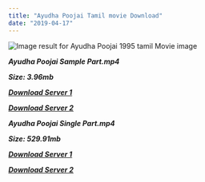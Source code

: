 ```yaml
---
title: "Ayudha Poojai Tamil movie Download"
date: "2019-04-17"
---
```


![Image result for Ayudha Poojai  1995 tamil Movie image](https://upload.wikimedia.org/wikipedia/en/thumb/a/a7/Ayudha_Poojai_cover.jpg/220px-Ayudha_Poojai_cover.jpg)

**_Ayudha Poojai Sample Part.mp4_**

**_Size: 3.96mb_**

**_[Download Server 1](http://b3.wetransfer.vip/files/{001906e6a029aa7b73d4a7534ffe44de21d3d443868dbd2fabdf209edab59abd}20Actor{001906e6a029aa7b73d4a7534ffe44de21d3d443868dbd2fabdf209edab59abd}20Hits{001906e6a029aa7b73d4a7534ffe44de21d3d443868dbd2fabdf209edab59abd}20Collection/Arjun{001906e6a029aa7b73d4a7534ffe44de21d3d443868dbd2fabdf209edab59abd}20Movies{001906e6a029aa7b73d4a7534ffe44de21d3d443868dbd2fabdf209edab59abd}20Collection/Ayudha{001906e6a029aa7b73d4a7534ffe44de21d3d443868dbd2fabdf209edab59abd}20Poojai{001906e6a029aa7b73d4a7534ffe44de21d3d443868dbd2fabdf209edab59abd}20(1995)/Ayudha{001906e6a029aa7b73d4a7534ffe44de21d3d443868dbd2fabdf209edab59abd}20Poojai{001906e6a029aa7b73d4a7534ffe44de21d3d443868dbd2fabdf209edab59abd}20(1995){001906e6a029aa7b73d4a7534ffe44de21d3d443868dbd2fabdf209edab59abd}20Sample{001906e6a029aa7b73d4a7534ffe44de21d3d443868dbd2fabdf209edab59abd}20HD.mp4)_**

**_[Download Server 2](http://b3.wetransfer.vip/files/{001906e6a029aa7b73d4a7534ffe44de21d3d443868dbd2fabdf209edab59abd}20Actor{001906e6a029aa7b73d4a7534ffe44de21d3d443868dbd2fabdf209edab59abd}20Hits{001906e6a029aa7b73d4a7534ffe44de21d3d443868dbd2fabdf209edab59abd}20Collection/Arjun{001906e6a029aa7b73d4a7534ffe44de21d3d443868dbd2fabdf209edab59abd}20Movies{001906e6a029aa7b73d4a7534ffe44de21d3d443868dbd2fabdf209edab59abd}20Collection/Ayudha{001906e6a029aa7b73d4a7534ffe44de21d3d443868dbd2fabdf209edab59abd}20Poojai{001906e6a029aa7b73d4a7534ffe44de21d3d443868dbd2fabdf209edab59abd}20(1995)/Ayudha{001906e6a029aa7b73d4a7534ffe44de21d3d443868dbd2fabdf209edab59abd}20Poojai{001906e6a029aa7b73d4a7534ffe44de21d3d443868dbd2fabdf209edab59abd}20(1995){001906e6a029aa7b73d4a7534ffe44de21d3d443868dbd2fabdf209edab59abd}20Sample{001906e6a029aa7b73d4a7534ffe44de21d3d443868dbd2fabdf209edab59abd}20HD.mp4)_**

**_Ayudha Poojai Single Part.mp4_**

**_Size: 529.91mb_**

**_[Download Server 1](http://b3.wetransfer.vip/files/{001906e6a029aa7b73d4a7534ffe44de21d3d443868dbd2fabdf209edab59abd}20Actor{001906e6a029aa7b73d4a7534ffe44de21d3d443868dbd2fabdf209edab59abd}20Hits{001906e6a029aa7b73d4a7534ffe44de21d3d443868dbd2fabdf209edab59abd}20Collection/Arjun{001906e6a029aa7b73d4a7534ffe44de21d3d443868dbd2fabdf209edab59abd}20Movies{001906e6a029aa7b73d4a7534ffe44de21d3d443868dbd2fabdf209edab59abd}20Collection/Ayudha{001906e6a029aa7b73d4a7534ffe44de21d3d443868dbd2fabdf209edab59abd}20Poojai{001906e6a029aa7b73d4a7534ffe44de21d3d443868dbd2fabdf209edab59abd}20(1995)/Ayudha{001906e6a029aa7b73d4a7534ffe44de21d3d443868dbd2fabdf209edab59abd}20Poojai{001906e6a029aa7b73d4a7534ffe44de21d3d443868dbd2fabdf209edab59abd}20(1995){001906e6a029aa7b73d4a7534ffe44de21d3d443868dbd2fabdf209edab59abd}20Single{001906e6a029aa7b73d4a7534ffe44de21d3d443868dbd2fabdf209edab59abd}20Part{001906e6a029aa7b73d4a7534ffe44de21d3d443868dbd2fabdf209edab59abd}20HD.mp4)_**

**_[Download Server 2](http://b3.wetransfer.vip/files/{001906e6a029aa7b73d4a7534ffe44de21d3d443868dbd2fabdf209edab59abd}20Actor{001906e6a029aa7b73d4a7534ffe44de21d3d443868dbd2fabdf209edab59abd}20Hits{001906e6a029aa7b73d4a7534ffe44de21d3d443868dbd2fabdf209edab59abd}20Collection/Arjun{001906e6a029aa7b73d4a7534ffe44de21d3d443868dbd2fabdf209edab59abd}20Movies{001906e6a029aa7b73d4a7534ffe44de21d3d443868dbd2fabdf209edab59abd}20Collection/Ayudha{001906e6a029aa7b73d4a7534ffe44de21d3d443868dbd2fabdf209edab59abd}20Poojai{001906e6a029aa7b73d4a7534ffe44de21d3d443868dbd2fabdf209edab59abd}20(1995)/Ayudha{001906e6a029aa7b73d4a7534ffe44de21d3d443868dbd2fabdf209edab59abd}20Poojai{001906e6a029aa7b73d4a7534ffe44de21d3d443868dbd2fabdf209edab59abd}20(1995){001906e6a029aa7b73d4a7534ffe44de21d3d443868dbd2fabdf209edab59abd}20Single{001906e6a029aa7b73d4a7534ffe44de21d3d443868dbd2fabdf209edab59abd}20Part{001906e6a029aa7b73d4a7534ffe44de21d3d443868dbd2fabdf209edab59abd}20HD.mp4)_**
